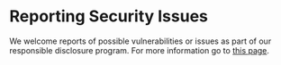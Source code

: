 # Reporting Security Issues

We welcome reports of possible vulnerabilities or issues as part of our responsible disclosure program. For more information go to
[this page](https://epayments.network/policies-and-disclaimer/responsible-disclosure).
